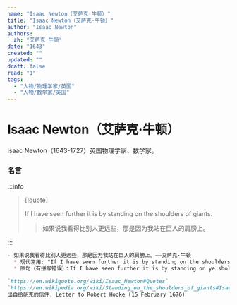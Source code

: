 ```yaml
---
name: "Isaac Newton（艾萨克·牛顿）"
title: "Isaac Newton（艾萨克·牛顿）"
author: "Isaac Newton"
authors:
  zh: "艾萨克·牛顿"
date: "1643"
created: ""
updated: ""
draft: false
read: "1"
tags:
  - "人物/物理学家/英国"
  - "人物/数学家/英国"
---
```


# Isaac Newton（艾萨克·牛顿）

Isaac Newton（1643-1727）英国物理学家、数学家。

### 名言

:::info

> [!quote]
>
> If I have seen further it is by standing on the shoulders of giants.
>
> > 如果说我看得比别人更远些，那是因为我站在巨人的肩膀上。

:::

```markdown
- 如果说我看得比别人更远些，那是因为我站在巨人的肩膀上。——艾萨克·牛顿
  * 现代常用: "If I have seen further it is by standing on the shoulders of giants."
  * 原句（有拼写错误）：If I have seen further it is by standing on ye sholders of Giants.

`https://en.wikiquote.org/wiki/Isaac_Newton#Quotes`
`https://en.wikipedia.org/wiki/Standing_on_the_shoulders_of_giants#Isaac_Newton`
出自给胡克的信件, Letter to Robert Hooke (15 February 1676)
```
